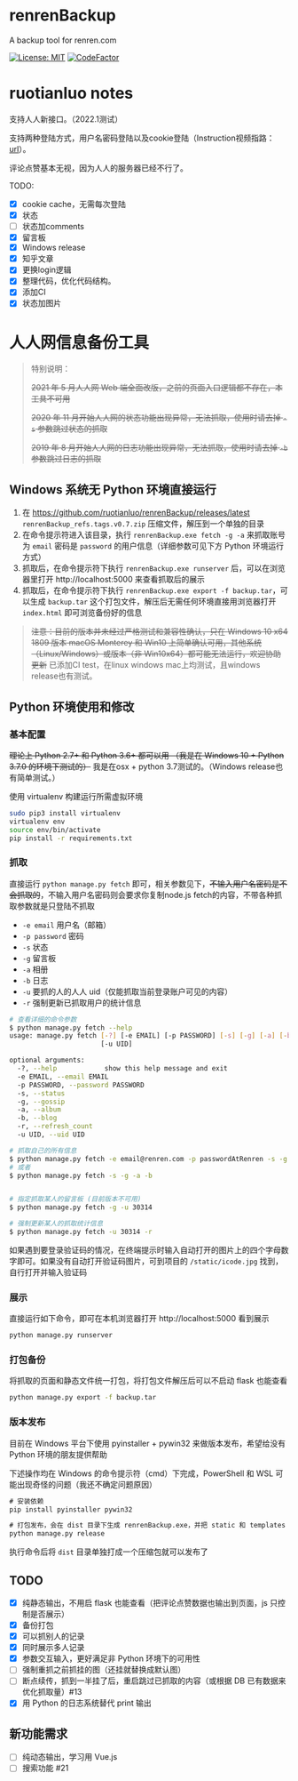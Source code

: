 # renrenBackup

A backup tool for renren.com

[![License: MIT](https://img.shields.io/badge/License-MIT-yellow.svg)](https://opensource.org/licenses/MIT)
[![CodeFactor](https://www.codefactor.io/repository/github/whusnoopy/renrenbackup/badge/master)](https://www.codefactor.io/repository/github/whusnoopy/renrenbackup/overview/master)

# ruotianluo notes

支持人人新接口。（2022.1测试）

支持两种登陆方式，用户名密码登陆以及cookie登陆（Instruction视频指路：[url](https://www.bilibili.com/video/BV1vT4y1m7Pd/)）。

评论点赞基本无视，因为人人的服务器已经不行了。

TODO:
- [x] cookie cache，无需每次登陆
- [x] 状态
- [ ] 状态加comments
- [x] 留言板
- [x] Windows release
- [x] 知乎文章
- [x] 更换login逻辑
- [x] 整理代码，优化代码结构。
- [x] 添加CI
- [x] 状态加图片

# 人人网信息备份工具

> 特别说明：
> 
> <del>2021 年 5 月人人网 Web 端全面改版，之前的页面入口逻辑都不存在，本工具不可用</del>
>
> <del>2020 年 11 月开始人人网的状态功能出现异常，无法抓取，使用时请去掉 `-s` 参数跳过状态的抓取</del>
>
> <del>2019 年 8 月开始人人网的日志功能出现异常，无法抓取，使用时请去掉 `-b` 参数跳过日志的抓取</del>


## Windows 系统无 Python 环境直接运行

1. 在 https://github.com/ruotianluo/renrenBackup/releases/latest `renrenBackup_refs.tags.v0.7.zip` 压缩文件，解压到一个单独的目录
2. 在命令提示符进入该目录，执行 `renrenBackup.exe fetch -g -a` 来抓取账号为 `email` 密码是 `password` 的用户信息（详细参数可见下方 Python 环境运行方式）
3. 抓取后，在命令提示符下执行 `renrenBackup.exe runserver` 后，可以在浏览器里打开 http://localhost:5000 来查看抓取后的展示
4. 抓取后，在命令提示符下执行 `renrenBackup.exe export -f backup.tar`，可以生成 `backup.tar` 这个打包文件，解压后无需任何环境直接用浏览器打开 `index.html` 即可浏览备份好的信息

> <del>注意：目前的版本并未经过严格测试和兼容性确认，只在 <del>Windows 10 x64 1809 版本</del> macOS Monterey 和 Win10 上简单确认可用，其他系统（Linux/Windows）或版本（非 Win10x64）都可能无法运行，欢迎协助更新</del> 已添加CI test，在linux windows mac上均测试，且windows release也有测试。


## Python 环境使用和修改

### 基本配置

<del>理论上 Python 2.7+ 和 Python 3.6+ 都可以用
（我是在 Windows 10 + Python 3.7.0 的环境下测试的）</del>
我是在osx + python 3.7测试的。（Windows release也有简单测试。）

使用 virtualenv 构建运行所需虚拟环境

```bash
sudo pip3 install virtualenv
virtualenv env
source env/bin/activate
pip install -r requirements.txt
```

### 抓取

直接运行 `python manage.py fetch` 即可，相关参数见下，<del>不输入用户名密码是不会抓取的</del>，不输入用户名密码则会要求你复制node.js fetch的内容，不带各种抓取参数就是只登陆不抓取

* `-e email` 用户名（邮箱）
* `-p password` 密码
* `-s` 状态
* `-g` 留言板
* `-a` 相册
* `-b` 日志
* `-u` 要抓的人的人人 uid（仅能抓取当前登录账户可见的内容）
* `-r` 强制更新已抓取用户的统计信息

```bash
# 查看详细的命令参数
$ python manage.py fetch --help
usage: manage.py fetch [-?] [-e EMAIL] [-p PASSWORD] [-s] [-g] [-a] [-b] [-r]
                       [-u UID]

optional arguments:
  -?, --help            show this help message and exit
  -e EMAIL, --email EMAIL
  -p PASSWORD, --password PASSWORD
  -s, --status
  -g, --gossip
  -a, --album
  -b, --blog
  -r, --refresh_count
  -u UID, --uid UID

# 抓取自己的所有信息
$ python manage.py fetch -e email@renren.com -p passwordAtRenren -s -g -a -b
# 或者
$ python manage.py fetch -s -g -a -b


# 指定抓取某人的留言板 (目前版本不可用)
$ python manage.py fetch -g -u 30314

# 强制更新某人的抓取统计信息
$ python manage.py fetch -u 30314 -r
```

如果遇到要登录验证码的情况，在终端提示时输入自动打开的图片上的四个字母数字即可。如果没有自动打开验证码图片，可到项目的 `/static/icode.jpg` 找到，自行打开并输入验证码

### 展示

直接运行如下命令，即可在本机浏览器打开 http://localhost:5000 看到展示

```bash
python manage.py runserver
```

### 打包备份

将抓取的页面和静态文件统一打包，将打包文件解压后可以不启动 flask 也能查看

```bash
python manage.py export -f backup.tar
```

### 版本发布

目前在 Windows 平台下使用 pyinstaller + pywin32 来做版本发布，希望给没有 Python 环境的朋友提供帮助

下述操作均在 Windows 的命令提示符（cmd）下完成，PowerShell 和 WSL 可能出现奇怪的问题（我还不确定问题原因）

```cmd
# 安装依赖
pip install pyinstaller pywin32

# 打包发布，会在 dist 目录下生成 renrenBackup.exe，并把 static 和 templates 初始目录也放到 dist 下
python manage.py release
```

执行命令后将 `dist` 目录单独打成一个压缩包就可以发布了


## TODO

- [x] 纯静态输出，不用启 flask 也能查看（把评论点赞数据也输出到页面，js 只控制是否展示）
- [x] 备份打包
- [x] 可以抓别人的记录
- [x] 同时展示多人记录
- [x] 参数交互输入，更好满足非 Python 环境下的可用性
- [ ] 强制重抓之前抓挂的图（还挂就替换成默认图）
- [ ] 断点续传，抓到一半挂了后，重启跳过已抓取的内容（或根据 DB 已有数据来优化抓取量）#13
- [x] 用 Python 的日志系统替代 print 输出

## 新功能需求

- [ ] 纯动态输出，学习用 Vue.js
- [ ] 搜索功能 #21
